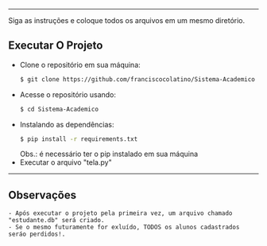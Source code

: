 -------------------------------------------------------------------------------------------------

Siga as instruções e coloque todos os arquivos em um mesmo diretório.

## Executar O Projeto

- Clone o repositório em sua máquina:
  ```bash
  $ git clone https://github.com/franciscocolatino/Sistema-Academico
  ```
- Acesse o repositório usando:
  ```bash
  $ cd Sistema-Academico
  ```
- Instalando as dependências:
  ```bash
  $ pip install -r requirements.txt
  ```
  Obs.: é necessário ter o pip instalado em sua máquina
- Executar o arquivo "tela.py"
------------------------------------------------------------------------------------------------

## Observações
    - Após executar o projeto pela primeira vez, um arquivo chamado "estudante.db" será criado.
    - Se o mesmo futuramente for exluído, TODOS os alunos cadastrados seráo perdidos!.
